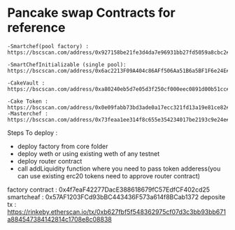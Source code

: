 # Pancake swap Contracts for reference

    -Smartchef(pool factory) : https://bscscan.com/address/0x927158be21fe3d4da7e96931bb27fd5059a8cbc2#writeContract

    -SmartChefInitializable (single pool): https://bscscan.com/address/0x6ac2213F09A404c86AFf506Aa51B6a5BF1F6e24E#code

    -CakeVault : https://bscscan.com/address/0xa80240eb5d7e05d3f250cf000eec0891d00b51cc#code

    -Cake Token : https://bscscan.com/address/0x0e09fabb73bd3ade0a17ecc321fd13a19e81ce82#code
    -Masterchef : https://bscscan.com/address/0x73feaa1ee314f8c655e354234017be2193c9e24e#code

Steps To deploy :

-   deploy factory from core folder
-   deploy weth or using existing weth of any testnet
-   deploy router contract
-   call addLiquidity function where you need to pass token adderess(you can use existing erc20 tokens need to approve router contract)

factory contract : 0x4f7eaF42277DacE388618679fC57EdfCF402cd25
smartcheaf : 0x57AF1203FCd93bBC443436F573a614f8BCab1372
deposite tx : https://rinkeby.etherscan.io/tx/0xb627fbf5f548362975cf07d3c3bb93bb671a884547384142814c1708e8c08838
